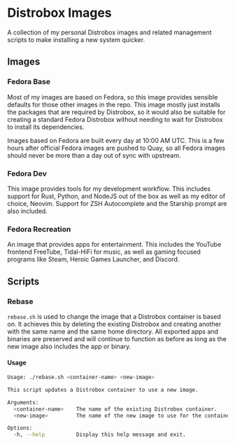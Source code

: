 # Distrobox Images 

A collection of my personal Distrobox images and related management scripts to make installing a new system quicker. 
## Images 

### Fedora Base 

Most of my images are based on Fedora, so this image provides sensible defaults for those other images in the repo. This image mostly just installs the packages that are required by Distrobox, so it would also be suitable for creating a standard Fedora Distrobox without needing to wait for Distrobox to install its dependencies. 

Images based on Fedora are built every day at 10:00 AM UTC. This is a few hours after official Fedora images are pushed to Quay, so all Fedora images should never be more than a day out of sync with upstream. 

### Fedora Dev 

This image provides tools for my development workflow. This includes support for Rust, Python, and NodeJS out of the box as well as my editor of choice, Neovim. Support for ZSH Autocomplete and the Starship prompt are also included. 
### Fedora Recreation 

An image that provides apps for entertainment. This includes the YouTube frontend FreeTube, Tidal-HiFi for music, as well as gaming focused programs like Steam, Heroic Games Launcher, and Discord. 

## Scripts

### Rebase 

`rebase.sh` is used to change the image that a Distrobox container is based on. It achieves this by deleting the existing Distrobox and creating another with the same name and the same home directory. All exported apps and binaries are preserved and will continue to function as before as long as the new image also includes the app or binary. 

#### Usage 

```bash 
Usage: ./rebase.sh <container-name> <new-image>

This script updates a Distrobox container to use a new image.

Arguments:
  <container-name>    The name of the existing Distrobox container.
  <new-image>         The name of the new image to use for the container.

Options:
  -h, --help          Display this help message and exit.
```
